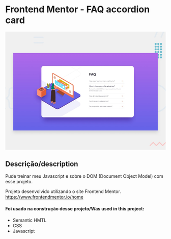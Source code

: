 # Frontend Mentor - FAQ accordion card

![Design preview for the FAQ accordion card coding challenge](./design/desktop-preview.jpg)

## Descrição/description

Pude treinar meu Javascript e sobre o DOM (Document Object Model) com esse projeto.

Projeto desenvolvido utilizando o site Frontend Mentor. https://www.frontendmentor.io/home

#### Foi usado na construção desse projeto/Was used in this project:

- Semantic HMTL
- CSS
- Javascript
